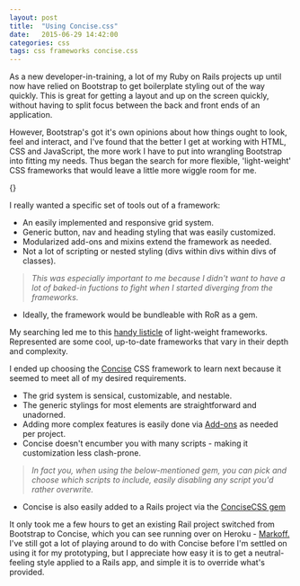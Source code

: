 ```yaml
---
layout: post
title:  "Using Concise.css"
date:   2015-06-29 14:42:00
categories: css
tags: css frameworks concise.css
---
```

As a new developer-in-training, a lot of my Ruby on Rails projects up until now have relied on Bootstrap to get boilerplate styling out of the way quickly.  This is great for getting a layout and up on the screen quickly, without having to split focus between the back and front ends of an application.  

However, Bootstrap's got it's own opinions about how things ought to look, feel and interact, and I've found that the better I get at working with HTML, CSS and JavaScript, the more work I have to put into wrangling Bootstrap into fitting my needs.  Thus began the search for more flexible, 'light-weight' CSS frameworks that would leave a little more wiggle room for me.  

{}

I really wanted a specific set of tools out of a framework:

* An easily implemented and responsive grid system.
* Generic button, nav and heading styling that was easily customized.
* Modularized add-ons and mixins extend the framework as needed.
* Not a lot of scripting or nested styling (divs within divs within divs of classes).

>*This was especially important to me because I didn't want to have a lot of baked-in fuctions to fight when I started diverging from the frameworks.*
* Ideally, the framework would be bundleable with RoR as a gem.

My searching led me to this [handy listicle](http://www.hongkiat.com/blog/bootstrap-alternatives/) of light-weight frameworks. Represented are some cool, up-to-date frameworks that vary in their depth and complexity.  

I ended up choosing the [Concise](http://concisecss.com/) CSS framework to learn next because it seemed to meet all of my desired requirements.  

* The grid system is sensical, customizable, and nestable. 
* The generic stylings for most elements are straightforward and unadorned.  
* Adding more complex features is easily done via [Add-ons](http://concisecss.com/add-ons/) as needed per project.
* Concise doesn't encumber you with many scripts - making it customization less clash-prone.  

>*In fact you, when using the below-mentioned gem, you can pick and choose which scripts to include, easily disabling any script you'd rather overwrite.*
* Concise is also easily added to a Rails project via the [ConciseCSS gem](https://github.com/ConciseCSS/concise.css-gem)

It only took me a few hours to get an existing Rail project switched from Bootstrap to Concise, which you can see running over on Heroku - [Markoff.](http://markoff.herokuapp.com/)  I've still got a lot of playing around to do with Concise before I'm settled on using it for my prototyping, but I appreciate how easy it is to get a neutral-feeling style applied to a Rails app, and simple it is to override what's provided.  